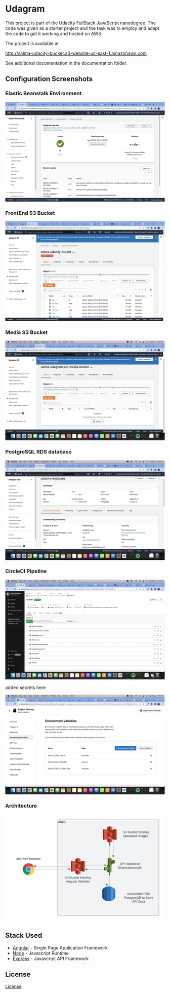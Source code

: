 # Udagram

This project is part of the Udacity FullStack JavaScript nanodegree. The code was given as a starter project and the task was to employ and adapt the code to get it working and hosted on AWS.

The project is available at

http://salma-udacity-bucket.s3-website-us-east-1.amazonaws.com

See additional documentation in the documentation folder.

## Configuration Screenshots

### Elastic Beanstalk Environment

![Elastic Beanstalk Environment](./documentation/images/screenshots/elasticbeanstalk-api.png)

### FrontEnd S3 Bucket

![FrontEnd S3 Bucket](./documentation/images/screenshots/s3-webpage-bucket.png)

### Media S3 Bucket

![Media S3 Bucket](./documentation/images/screenshots/s3-media-bucket.png)

### PostgreSQL RDS database

![PostgreSQL RDS database](./documentation/images/screenshots/rds-db.png)

### CircleCI Pipeline

![CircleCI Pipeline](./documentation/images/screenshots/circleci-pipeline.png)


added secrets here

![CircleCI Pipeline environment variables](./documentation/images/screenshots/circleci-env-vars.png)


### Architecture

![Architecture](./documentation/images/infra.png)

## Stack Used

- [Angular](https://angular.io/) - Single Page Application Framework
- [Node](https://nodejs.org) - Javascript Runtime
- [Express](https://expressjs.com/) - Javascript API Framework

## License

[License](LICENSE.txt)
